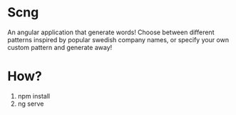 # Scng

An angular application that generate words! Choose between different patterns inspired by popular swedish company names, or specify your own custom pattern and generate away! 

# How?

1. npm install
2. ng serve
